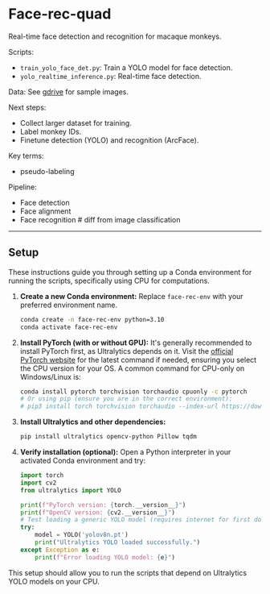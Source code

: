 # Face-rec-quad
Real-time face detection and recognition for macaque monkeys.

Scripts:
- `train_yolo_face_det.py`: Train a YOLO model for face detection.
- `yolo_realtime_inference.py`: Real-time face detection.

Data: See [gdrive](https://drive.google.com/drive/folders/1-hRzIeAdXGI_QNBKDt966Kx2Uz7G8xJN?usp=sharing) for sample images.

Next steps:
- Collect larger dataset for training.
- Label monkey IDs.
- Finetune detection (YOLO) and recognition (ArcFace).


Key terms:
- pseudo-labeling

Pipeline:
- Face detection
- Face alignment
- Face recognition # diff from image classification

---

## Setup

These instructions guide you through setting up a Conda environment for running the scripts, specifically using CPU for computations.

1.  **Create a new Conda environment:**
    Replace `face-rec-env` with your preferred environment name.
    ```bash
    conda create -n face-rec-env python=3.10
    conda activate face-rec-env
    ```

2.  **Install PyTorch (with or without GPU):**
    It's generally recommended to install PyTorch first, as Ultralytics depends on it. Visit the [official PyTorch website](https://pytorch.org/get-started/locally/) for the latest command if needed, ensuring you select the CPU version for your OS.
    A common command for CPU-only on Windows/Linux is:
    ```bash
    conda install pytorch torchvision torchaudio cpuonly -c pytorch
    # Or using pip (ensure you are in the correct environment):
    # pip3 install torch torchvision torchaudio --index-url https://download.pytorch.org/whl/cpu
    ```

3.  **Install Ultralytics and other dependencies:**
    ```bash
    pip install ultralytics opencv-python Pillow tqdm
    ```

4.  **Verify installation (optional):**
    Open a Python interpreter in your activated Conda environment and try:
    ```python
    import torch
    import cv2
    from ultralytics import YOLO

    print(f"PyTorch version: {torch.__version__}")
    print(f"OpenCV version: {cv2.__version__}")
    # Test loading a generic YOLO model (requires internet for first download)
    try:
        model = YOLO('yolov8n.pt') 
        print("Ultralytics YOLO loaded successfully.")
    except Exception as e:
        print(f"Error loading YOLO model: {e}")
    ```

This setup should allow you to run the scripts that depend on Ultralytics YOLO models on your CPU.
